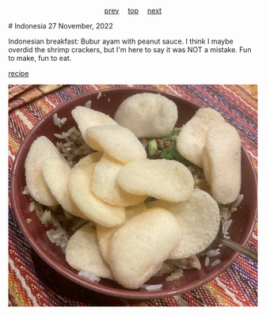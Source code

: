 <span><p align=center>
[prev](india.md)&emsp;
[top](../index.md)&emsp;
[next](iran.md)
</p></span>
# Indonesia
27 November, 2022


Indonesian breakfast: Bubur ayam with peanut sauce. I think I maybe
overdid the shrimp crackers, but I'm here to say it was NOT a
mistake. Fun to make, fun to eat.

[recipe](https://ketchupwithlinda.com/bubur-ayam-indonesian-chicken-congee/)

![breakfast](images/indonesia.jpeg)

